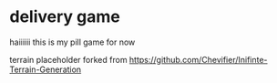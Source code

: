 # delivery game
 
haiiiiii    this is my pill game for now

terrain placeholder forked from https://github.com/Chevifier/Inifinte-Terrain-Generation
